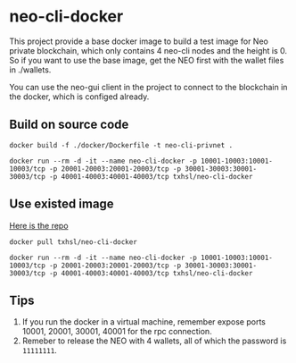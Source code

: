 # neo-cli-docker

This project provide a base docker image to build a test image for Neo private blockchain, which only contains 4 neo-cli nodes and the height is 0. So if you want to use the base image, get the NEO first with the wallet files in ./wallets.

You can use the neo-gui client in the project to connect to the blockchain in the docker, which is configed already.

## Build on source code

`docker build -f ./docker/Dockerfile -t neo-cli-privnet .`

`docker run --rm -d -it --name neo-cli-docker -p 10001-10003:10001-10003/tcp -p 20001-20003:20001-20003/tcp -p 30001-30003:30001-30003/tcp -p 40001-40003:40001-40003/tcp txhsl/neo-cli-docker`

## Use existed image

[Here is the repo](https://hub.docker.com/r/txhsl/neo-cli-docker/)

`docker pull txhsl/neo-cli-docker`

`docker run --rm -d -it --name neo-cli-docker -p 10001-10003:10001-10003/tcp -p 20001-20003:20001-20003/tcp -p 30001-30003:30001-30003/tcp -p 40001-40003:40001-40003/tcp txhsl/neo-cli-docker`

## Tips

1. If you run the docker in a virtual machine, remember expose ports 10001, 20001, 30001, 40001 for the rpc connection.
2. Remeber to release the NEO with 4 wallets, all of which the password is `11111111`.